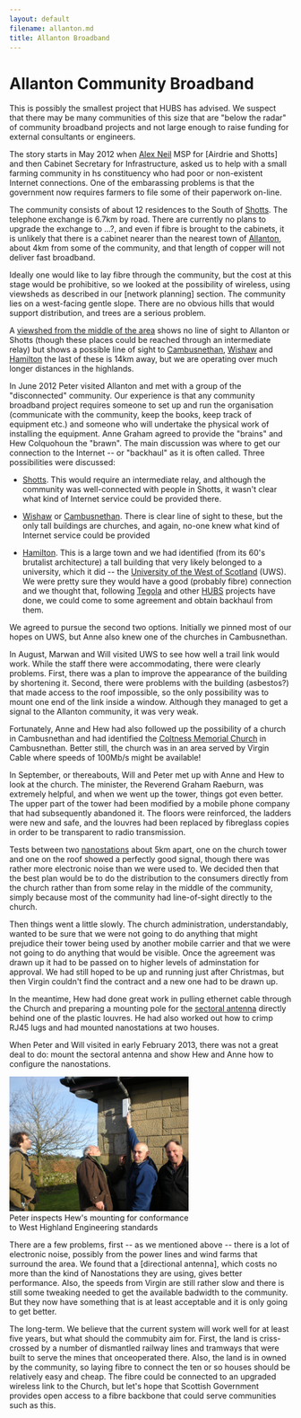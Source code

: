 ```yaml
---
layout: default
filename: allanton.md
title: Allanton Broadband
---
```


<style>
  .tegola-title h1 {
     padding-bottom: 0px;
     margin-bottom: 0px;
  }
  .tegola-title h4 {
     padding-top: 0px;
     margin-top: 0px;
     margin-bottom: 10px;
  }
</style>

Allanton Community Broadband
============================
This is possibly the smallest project that HUBS has advised.  We
suspect that there may be many communities of this size that are
"below the radar" of community broadband projects and not large enough
to raise funding for external consultants or engineers. 

The story starts in May 2012 when [Alex Neil] MSP for [Airdrie and Shotts] and then Cabinet Secretary for
Infrastructure,  asked us to help with a small farming community in hs
constituency who had poor or non-existent Internet connections.  One of the
embarassing problems is that the government now requires farmers to 
file some of their paperwork on-line.

The community consists of about 12 residences to the South of
[Shotts].  The telephone exchange is 6.7km by road.  There are currently
no plans to upgrade the exchange  to ...?, and even if fibre is brought to the
cabinets, it is unlikely that there is a cabinet nearer than the
nearest town of [Allanton], about 4km from some of the community, and
that length of copper will not deliver fast broadband.

Ideally one would like to lay fibre through the community, but the
cost at this stage would be prohibitive, so we looked at the
possibility of wireless, using viewsheds as described in our [network
planning] section.  The community lies on a west-facing gentle
slope. There are no obvious hills that would support distribution, and
trees are a serious problem.  

A [viewshed from the middle of the area] shows no line of sight to
Allanton or Shotts (though these places could be reached through an
intermediate relay) but shows a possible line of sight to
[Cambusnethan], [Wishaw] and [Hamilton] the last of these is 14km
away, but we are operating over much longer distances in the
highlands.

In June 2012 Peter visited Allanton and met with a group of the
"disconnected" community.  Our experience is that any community
broadband project requires someone to set up and run the organisation
(communicate with the community, keep the books, keep track of
equipment etc.) and someone who will undertake the physical work of
installing the equipment.  Anne Graham agreed to provide the "brains"
and Hew Colquohoun the "brawn".  The main discussion was where to get
our connection to the Internet -- or "backhaul" as it is often
called.  Three possibilities were discussed:

* [Shotts].  This would require an intermediate relay, and although the
  community was well-connected with people in Shotts, it wasn't clear
  what kind of Internet service could be provided there.

* [Wishaw] or [Cambusnethan].  There is clear line of sight to these, but
  the only tall buildings are churches,  and again, no-one knew what
  kind of Internet service could be provided

* [Hamilton]. This is a large town and we had identified (from its 60's
  brutalist architecture) a tall building that very likely belonged to a
  university, which it did -- the [University of the West of Scotland] (UWS).  We
  were pretty sure they would have a good (probably fibre) connection
  and we thought that, following [Tegola] and other [HUBS] projects have
  done, we could come to some agreement and obtain backhaul from them.

We agreed to pursue the second two options.  Initially we pinned most
of our hopes on UWS, but Anne also knew one of the churches in
Cambusnethan.  

In August, Marwan and Will visited UWS to see how well a trail link
would work.  While the staff there were accommodating, there were
clearly problems.  First, there was a plan to improve the appearance of the
building by shortening it.  Second, there were problems with the
building (asbestos?) that made access to the roof impossible, so the
only possibility was to mount one end of the link inside a window.
Although they managed to get a signal to the Allanton community, it
was very weak.  

Fortunately, Anne and Hew had also followed up the possibility of a church
in Cambusnethan and had identified the [Coltness Memorial Church] in
Cambusnethan. Better still, the church was in an area served by Virgin
Cable where speeds of 100Mb/s might be available!

In September, or thereabouts, Will and Peter met up with Anne and Hew
to look at the church. The minister, the Reverend Graham Raeburn, was
extremely helpful, and when we went up the tower, things got even
better. The upper part of the tower had been modified by a mobile
phone company that had subsequently abandoned it.  The floors were
reinforced, the ladders were new and safe, and the louvres had been
replaced by fibreglass copies in order to be transparent to radio
transmission.

Tests between two [nanostations] about 5km apart, one on the church tower and one on the
roof showed a perfectly good signal, though there was rather more
electronic noise than we were used to.  We decided then that the best
plan would be to do the distribution to the consumers directly from
the church rather than from some relay in the middle of the community,
simply because most of the community had line-of-sight directly to the church.

Then things went a little slowly.  The church administration,
understandably, wanted to be sure that we were not going to do
anything that might prejudice their tower being used by another mobile
carrier and that we were not going to do anything that would be
visible. Once the agreement was drawn up it had to be passed on to
higher levels of adminstation for approval.  We had still hoped to be
up and running just after Christmas, but then Virgin couldn't find the
contract and a new one had to be drawn up.

In the meantime, Hew had done great work in pulling ethernet cable
through the Church and preparing a mounting pole for the [sectoral
antenna] directly behind one of the plastic louvres.  He had also
worked out how to crimp RJ45 lugs and had mounted nanostations at two
houses.  

When Peter and Will visited in early February 2013, there was not a
great deal to do: mount the sectoral antenna and show Hew and Anne how
to configure the nanostations.  

<div class="image-float-right"> 
    <img src="/media/willpeterhewrobin.jpg" width="320" alt="WillnPeter Hew and Robin"/><br/>
    Peter inspects Hew's mounting for conformance <br/> to West Highland
    Engineering standards
</div>

There are a few problems, first -- as we mentioned above -- there is a
lot of electronic noise, possibly from the power lines and wind farms
that surround the area. We found that a [directional antenna], which
costs no more than the kind of Nanostations they are using, gives better
performance.  Also, the speeds from Virgin are still rather slow and
there is still some tweaking needed to get the available badwidth to
the community.  But they now have something that is at least
acceptable and it is only going to get better.


The long-term.  We believe that the current system will work well for
at least five years, but what should the commubity aim for.  First,
the land is criss-crossed by a number of dismantled railway lines and
tramways that were built to serve the mines that onceoperated there.
Also, the land is in owned by the community, so laying fibre to connect the ten
or so houses should be relatively easy and cheap.  The fibre could be
connected to an upgraded wireless link to the
Church, but let's hope that Scottish Government provides open access
to a fibre backbone that could serve communities such as this.


[Alex Neil]: http://en.wikipedia.org/wiki/Alex_Neil_(politician)
[Aidrie and Shotts]: http://en.wikipedia.org/wiki/Airdrie_and_Shotts_(Scottish_Parliament_constituency)
[Shotts]: http://en.wikipedia.org/wiki/Shotts
[Allanton]: http://en.wikipedia.org/wiki/Allanton,_North_Lanarkshire
[viewshed from the middle of the area]: /media/anne-viewshed.png
[Cambusnethan]: http://en.wikipedia.org/wiki/Cambusnethan
[Wishaw]: http://en.wikipedia.org/wiki/Wishaw
[Hamilton]: http://en.wikipedia.org/wiki/Hamilton,_South_Lanarkshire
[University of the West of Scotland]: http://www.uws.ac.uk/home/
[Tegola]:  /tegola-history.html
[HUBS]: /index.html
[Coltness Memorial Church]: http://www.coltness-memorial.org.uk/Coltness_Memorial_Church/Home.html
[nanostations]: http://www.ubnt.com/airmax#nanostationm
[sectoral antenna]: http://dl.ubnt.com/AirMax5GSectors.pdf
